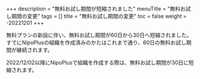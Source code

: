 +++
description = "無料お試し期間が短縮されました"
menuTitle = "無料お試し期間の変更"
tags = []
title = "無料お試し期間の変更"
toc = false
weight = -20221201
+++

無料プランの新設に伴い、無料お試し期間が60日から30日へ短縮されました。
すでにNipoPlusの組織を作成済みのかたはこれまで通り、60日の無料お試し期間が継続されます。

2022/12/02以降にNipoPlusで組織を作成する際は、無料お試し期間が30日に短縮されます。
